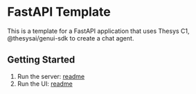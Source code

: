 # FastAPI Template

This is a template for a FastAPI application that uses Thesys C1, @thesysai/genui-sdk to create a chat agent.

## Getting Started

1. Run the server: [readme](./backend/README.md)
2. Run the UI: [readme](./ui/README.md)
